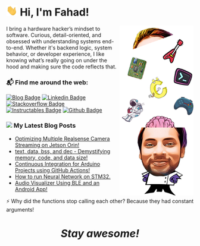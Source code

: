 
<h1> <img src="https://raw.githubusercontent.com/mirzafahad/mirzafahad/master/image/Hi.gif" width="30px"> Hi, I'm Fahad!</h1>
<a href="https://www.youtube.com/watch?v=dQw4w9WgXcQ&ab_channel=RickAstleyVEVO"><img align="right" src="https://github.com/mirzafahad/mirzafahad/blob/master/image/dp.png" width="200px"/></a>

<!--
**mirzafahad/mirzafahad** is a ✨ _special_ ✨ repository because its `README.md` (this file) appears on your GitHub profile.

Here are some ideas to get you started:

- 🔭 I’m currently working on ...
- 🌱 I’m currently learning ...
- 👯 I’m looking to collaborate on ...
- 🤔 I’m looking for help with ...
- 💬 Ask me about ...
- 📫 How to reach me: ...
- 😄 Pronouns: ...
- ⚡ Fun fact: ...
![Jokes Card](https://readme-jokes.vercel.app/api)
-->






I bring a hardware hacker’s mindset to software. Curious, detail-oriented, and obsessed with understanding systems end-to-end. 
Whether it's backend logic, system behavior, or developer experience, I like knowing what’s really going on under the hood and making sure the code reflects that. <br>

### 📬 Find me around the web:

[![Blog Badge](http://img.shields.io/badge/-Blog-red?style=flat-square&logo=blogger&logoColor=black&link=https://mirzafahad.github.io)](https://mirzafahad.github.io) 
[![Linkedin Badge](https://img.shields.io/badge/-LinkedIn-blue?style=flat-square&logo=Linkedin&logoColor=white&link=https://www.linkedin.com/in/fahadmirza1/)](https://www.linkedin.com/in/fahadmirza1/)
[![Stackoverflow Badge](https://img.shields.io/badge/-Stack%20overflow-FE7A16?style=flat-square&logo=stack-overflow&logoColor=white&link=https://arduino.stackexchange.com/users/26478/fahad)](https://arduino.stackexchange.com/users/26478/fahad)
[![Instructables Badge](https://img.shields.io/badge/-Instructables-yellow?style=flat-square&logo=Instructables&logoColor=black&link=https://www.instructables.com/member/FahadM/)](https://www.instructables.com/member/FahadM/)
[![Github Badge](http://img.shields.io/badge/-Github-black?style=flat-square&logo=github&link=https://github.com/mirzafahad/)](https://github.com/mirzafahad/) 


### <img src="https://media.giphy.com/media/WUlplcMpOCEmTGBtBW/giphy.gif" width="30"> My Latest Blog Posts
- [Optimizing Multiple Realsense Camera Streaming on Jetson Orin!](https://mirzafahad.github.io/2025-04-14-multiple-realsense-camera-using-jetson-orin/)
- [text, data, bss, and dec - Demystifying memory, code, and data size!](https://mirzafahad.github.io/2021-05-08-text-data-bss/)
- [Continuous Integration for Arduino Projects using GitHub Actions!](https://mirzafahad.github.io/2021-03-09-github-cicd-for-arduino-projects/)
- [How to run Neural Network on STM32.](https://mirzafahad.github.io/2020-06-16-tflite-stm32/)
- [Audio Visualizer Using BLE and an Android App!](https://mirzafahad.github.io/2020-07-13-audio-visualizer/)

⚡ Why did the functions stop calling each other? Because they had constant arguments!


<h1 align='center'><i>Stay awesome!</i></h1>
